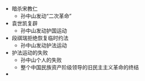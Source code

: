 - 暗杀宋教仁
	- 孙中山发动“二次革命”
- 袁世凯复辟
	- 孙中山发动护国运动
- 段祺瑞拒绝恢复临时约法
	- 孙中山发动护法运动
- 护法运动的失败
	- 孙中山个人的失败
	- 整个中国民族资产阶级领导的旧民主主义革命的终结
-